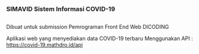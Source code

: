 <p align="center">
<h3>SIMAVID
Sistem Informasi COVID-19</h3>
</p>



##

Dibuat untuk submission Pemrograman Front End Web DICODING

Aplikasi web yang menyediakan data COVID-19 terbaru
Menggunakan API : https://covid-19.mathdro.id/api
